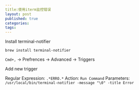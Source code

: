 ```yaml
---
title:使用iterm监控错误
layout: post
published: true
categories: 
tags: 
---
```


Install terminal-notifier

`brew install terminal-notifier`

`Cmd+,` -> Prefrences -> Advanced -> Triggers

Add new trigger

Regular Expression: `.*ERRO.*`
Action: `Run Command`
Parameters: `/usr/local/bin/terminal-notifier -message "\0" -title Error`

